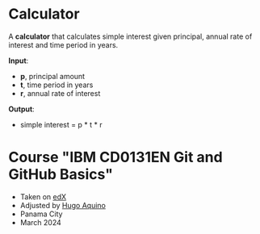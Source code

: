 # Calculator

A **calculator** that calculates simple interest given principal, annual rate of interest and time period in years.

**Input**:
   * **p**, principal amount
   * **t**, time period in years
   * **r**, annual rate of interest

**Output**:
   * simple interest = p * t * r

# Course "IBM CD0131EN Git and GitHub Basics"
   * Taken on [edX](https://www.edx.org/)
   * Adjusted by [Hugo Aquino](https://www.linkedin.com/in/hugoaquino/)
   * Panama City
   * March 2024
